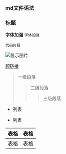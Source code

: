 ### md文件语法
### 标题
**字体加强**
``字体加强``
```
代码片段
```
![显示图片]()

[超链接]()
> 一级段落
>> 二级段落
>>> 三级段落
+ 列表
- 列表

表格 | 表格
--- | ---
表格 | 表格
